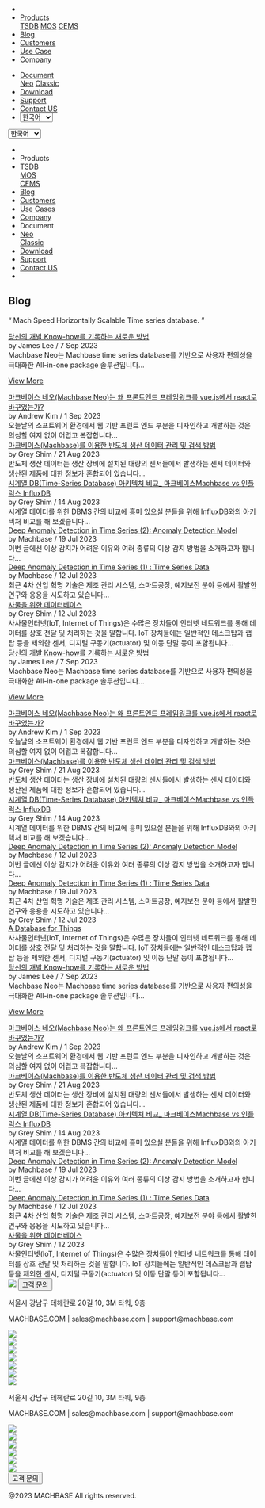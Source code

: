 ---
---

<head>
  <link rel="stylesheet" type="text/css" href="../css/common.css" />
  <link rel="stylesheet" type="text/css" href="../css/style.css" />
</head>
<body>
  <nav>
    <div class="homepage-menu-wrap">
      <div class="menu-left">
        <ul class="menu-left-ul">
          <li class="menu-logo">
            <a href="/kr/home"><img src="../img/logo_machbase.png" alt="" /></a>
          </li>
          <li class="menu-a products-menu-wrap" id="productsMenuWrap">
            <div>
              <a
                class="menu_active_border"
                id="menuActiveBorder"
                href="/kr/home/tsdb"
                >Products</a
              >
              <div class="dropdown" id="dropdown">
                <a class="dropdown-link" href="/kr/home/tsdb">TSDB</a>
                <a class="dropdown-link" href="/kr/home/mos">MOS</a>
                <a
                  class="dropdown-link"
                  href="https://www.cems.ai/"
                  target="_blank"
                  >CEMS</a
                >
              </div>
            </div>
          </li>
          <li class="menu-a"><a href="/kr/home/blog">Blog</a></li>
          <li class="menu-a"><a href="/kr/home/customers">Customers</a></li>
          <li class="menu-a"><a href="/kr/home/usecase">Use Case</a></li>
          <li class="menu-a"><a href="/kr/home/company">Company</a></li>
        </ul>
      </div>
      <div class="menu-right">
        <ul class="menu-right-ul">
          <li class="menu-a docs-menu-wrap" id="docsMenuWrap">
            <a href=""
              ><div>
                <a class="menu_active_border" id="menuActiveBorder" href=""
                  >Document</a
                >
                <div class="dropdown-docs" id="dropdownDocs">
                  <a class="dropdown-link" href="/neo">Neo</a>
                  <a class="dropdown-link" href="/dbms">Classic</a>
                </div>
              </div></a
            >
          </li>
          <li class="menu-a"><a href="/kr/home/download">Download</a></li>
          <li class="menu-a">
            <a href="https://support.machbase.com/hc/en-us">Support</a>
          </li>
          <li class="menu-a"><a href="/kr/home/contactus">Contact US</a></li>
          <li class="menu-a">
            <select id="languageSelector" onchange="changeLanguage()">
              <option value="kr">한국어</option>
              <option value="en">English</option>
            </select>
          </li>
        </ul>
      </div>
    </div>
  </nav>
  <nav class="tablet-menu-wrap">
    <a href="/kr/home"><img src="../img/logo_machbase.png" alt="" /></a>
    <div class="hamberger-right">
      <select id="languageSelector2" onchange="changeLanguage2()">
        <option value="kr">한국어</option>
        <option value="en">English</option>
      </select>
      <div class="tablet-menu-icon">
        <div class="tablet-bar"></div>
        <div class="tablet-bar"></div>
        <div class="tablet-bar"></div>
      </div>
    </div>
    <div class="tablet-menu">
      <ul>
        <div class="tablet-menu-title">
          <a class="tablet-logo" href="/kr/home"
            ><img src="../img/logo_machbase.png" alt=""
          /></a>
        </div>
        <li></li>
        <li class="products-toggle">Products</li>
        <li>
          <div class="products-content">
            <div class="products-sub"><a href="/kr/home/tsdb">TSDB</a></div>
            <div class="products-num"><a href="/kr/home/mos">MOS</a></div>
            <div class="products-cems">
              <a href="https://www.cems.ai/" target="_blank">CEMS</a>
            </div>
          </div>
        </li>
        <li><a href="/kr/home/blog">Blog</a></li>
        <li><a href="/kr/home/customers">Customers</a></li>
        <li><a href="/kr/home/usecase">Use Cases</a></li>
        <li><a href="/kr/home/company">Company</a></li>
        <li class="docs-toggle">Document</li>
        <li>
          <div class="docs-content">
            <div class="docs-sub"><a href="/neo" target="_blank">Neo</a></div>
            <div class="docs-num">
              <a href="/dbms" target="_blank">Classic</a>
            </div>
          </div>
        </li>
        <li><a href="/kr/home/download">Download</a></li>
        <li><a href="https://support.machbase.com/hc/en-us">Support</a></li>
        <li><a href="/kr/home/download">Contact US</a></li>
        <li></li>
      </ul>
    </div>
  </nav>
  <section class="pricing_section0 section0">
    <div>
      <h1 class="sub_page_title">Blog</h1>
      <p class="sub_page_titletext">
        “ Mach Speed Horizontally Scalable Time series database. ”
      </p>
    </div>
  </section>
  <div class="tech-inner">
    <section>
      <div class="blog-pc">
        <div class="blog-first-wraper">
          <div class="blog-text-wraper">
            <div class="tech-first-link-wrap">
              <a class="blog-link" href="/kr/home/blog/blog1"
                >당신의 개발 Know-how를 기록하는 새로운 방법</a
              >
              <div class="blog-date">
                <div>
                  <span>by James Lee / 7 Sep 2023</span>
                </div>
              </div>
              <div class="blog-first-div">
                Machbase Neo는 Machbase time series database를 기반으로 사용자
                편의성을 극대화한 All-in-one package 솔루션입니다...
              </div>
              <div class="blog_usecase_more_box">
                <p class="blog_usecase_more_wrap">
                  <span>
                    <a class="blog_usecase_more" href="/kr/home/blog/blog1"
                      >View More
                    </a>
                  </span>
                </p>
              </div>
            </div>
          </div>
          <div class="blog-first-img-wrap">
            <a href="/kr/home/blog/blog1"
              ><img class="blog-img" src="../img/neo-worksheet-1.png" alt=""
            /></a>
          </div>
        </div>
        <div class="blog-wraper">
          <div class="tech-link-wrap">
            <div class="blog-img-wrap">
              <a href="/kr/home/blog/blog2"
                ><img
                  class="blog-img blog-margin-bottom"
                  src="../img/neo-first-02.png"
                  alt=""
              /></a>
            </div>
            <a class="tech-link" href="/kr/home/blog/blog2"
              >마크베이스 네오(Machbase Neo)는 왜 프론트엔드 프레임워크를
              vue.js에서 react로 바꾸었는가?</a
            >
            <div class="blog-date">
              <div>
                <span>by Andrew Kim / 1 Sep 2023</span>
              </div>
            </div>
            <div class="tech-link-wrap-sub">
              오늘날의 소프트웨어 환경에서 웹 기반 프런트 엔드 부분을 디자인하고
              개발하는 것은 의심할 여지 없이 어렵고 복잡합니다...
            </div>
          </div>
          <div class="tech-link-wrap">
            <div class="blog-img-wrap">
              <a href="/kr/home/blog/blog3"
                ><img
                  class="blog-img blog-margin-bottom"
                  src="../img/manage_1.jpg"
                  alt=""
              /></a>
            </div>
            <a class="tech-link" href="/kr/home/blog/blog3"
              >마크베이스(Machbase)를 이용한 반도체 생산 데이터 관리 및 검색
              방법</a
            >
            <div class="blog-date">
              <div>
                <span>by Grey Shim / 21 Aug 2023</span>
              </div>
            </div>
            <div class="tech-link-wrap-sub">
              반도체 생산 데이터는 생산 장비에 설치된 대량의 센서들에서 발생하는
              센서 데이터와 생산된 제품에 대한 정보가 혼합되어 있습니다...
            </div>
          </div>
          <div class="tech-link-wrap">
            <div class="blog-img-wrap">
              <a href="/kr/home/blog/blog4"
                ><img
                  class="blog-img blog-margin-bottom"
                  src="../img/compare.png"
                  alt=""
              /></a>
            </div>
            <a class="tech-link" href="/kr/home/blog/blog4"
              >시계열 DB(Time-Series Database) 아키텍처 비교_ 마크베이스Machbase
              vs 인플럭스 InfluxDB</a
            >
            <div class="blog-date">
              <div>
                <span>by Grey Shim / 14 Aug 2023</span>
              </div>
            </div>
            <div class="tech-link-wrap-sub">
              시계열 데이터를 위한 DBMS 간의 비교에 흥미 있으실 분들을 위해
              InfluxDB와의 아키텍처 비교를 해 보겠습니다...
            </div>
          </div>
        </div>
        <div class="blog-wraper">
          <div class="tech-link-wrap">
            <div class="blog-img-wrap">
              <a href="/kr/home/blog/blog5"
                ><img
                  class="blog-img blog-margin-bottom"
                  src="../img/anomaly_1.png"
                  alt=""
              /></a>
            </div>
            <a class="tech-link" href="/kr/home/blog/blog5"
              >Deep Anomaly Detection in Time Series (2): Anomaly Detection
              Model</a
            >
            <div class="blog-date">
              <div>
                <span>by Machbase / 19 Jul 2023</span>
              </div>
            </div>
            <div class="tech-link-wrap-sub">
              이번 글에선 이상 감지가 어려운 이유와 여러 종류의 이상 감지 방법을
              소개하고자 합니다...
            </div>
          </div>
          <div class="tech-link-wrap">
            <div class="blog-img-wrap">
              <a href="/kr/home/blog/blog6"
                ><img
                  class="blog-img blog-margin-bottom"
                  src="../img/anomaly-1.png"
                  alt=""
              /></a>
            </div>
            <a class="tech-link" href="/kr/home/blog/blog6"
              >Deep Anomaly Detection in Time Series (1) : Time Series Data</a
            >
            <div class="blog-date">
              <div>
                <span>by Machbase / 12 Jul 2023</span>
              </div>
            </div>
            <div class="tech-link-wrap-sub">
              최근 4차 산업 혁명 기술은 제조 관리 시스템, 스마트공장, 예지보전
              분야 등에서 활발한 연구와 응용을 시도하고 있습니다...
            </div>
          </div>
          <div class="tech-link-wrap">
            <div class="blog-img-wrap">
              <a href="/kr/home/blog/blog7"
                ><img
                  class="blog-img blog-margin-bottom"
                  src="../img/database-1.jpg"
                  alt=""
              /></a>
            </div>
            <a class="tech-link" href="/kr/home/blog/blog7"
              >사물을 위한 데이터베이스</a
            >
            <div class="blog-date">
              <div>
                <span>by Grey Shim / 12 Jul 2023</span>
              </div>
            </div>
            <div class="tech-link-wrap-sub">
              사사물인터넷(IoT, Internet of Things)은 수많은 장치들이 인터넷
              네트워크를 통해 데이터를 상호 전달 및 처리하는 것을 말합니다. IoT
              장치들에는 일반적인 데스크탑과 랩탑 등을 제외한 센서, 디지털
              구동기(actuator) 및 이동 단말 등이 포함됩니다...
            </div>
          </div>
        </div>
      </div>
      <div class="blog-tablet">
        <div class="blog-first-wraper">
          <div class="blog-text-wraper">
            <div class="tech-first-link-wrap">
              <a class="blog-link" href="/kr/home/blog/blog1"
                >당신의 개발 Know-how를 기록하는 새로운 방법</a
              >
              <div class="blog-date">
                <div>
                  <span>by James Lee / 7 Sep 2023</span>
                </div>
              </div>
              <div class="blog-first-div">
                Machbase Neo는 Machbase time series database를 기반으로 사용자
                편의성을 극대화한 All-in-one package 솔루션입니다...
              </div>
              <div class="blog_usecase_more_box">
                <p class="blog_usecase_more_wrap">
                  <span>
                    <a class="blog_usecase_more" href="/kr/home/blog/blog1"
                      >View More
                    </a>
                  </span>
                </p>
              </div>
            </div>
          </div>
          <div class="blog-first-img-wrap">
            <a href="/kr/home/blog/blog1"
              ><img class="blog-img" src="../img/neo-worksheet-1.png" alt=""
            /></a>
          </div>
        </div>
        <div class="blog-wraper">
          <div class="tech-link-wrap">
            <div class="blog-img-wrap">
              <a href="/kr/home/blog/blog2"
                ><img
                  class="blog-img blog-margin-bottom"
                  src="../img/neo-first-02.png"
                  alt=""
              /></a>
            </div>
            <a class="tech-link" href="/kr/home/blog/blog2"
              >마크베이스 네오(Machbase Neo)는 왜 프론트엔드 프레임워크를
              vue.js에서 react로 바꾸었는가?</a
            >
            <div class="blog-date">
              <div>
                <span>by Andrew Kim / 1 Sep 2023</span>
              </div>
            </div>
            <div class="tech-link-wrap-sub">
              오늘날의 소프트웨어 환경에서 웹 기반 프런트 엔드 부분을 디자인하고
              개발하는 것은 의심할 여지 없이 어렵고 복잡합니다...
            </div>
          </div>
          <div class="tech-link-wrap">
            <div class="blog-img-wrap">
              <a href="/kr/home/blog/blog3"
                ><img
                  class="blog-img blog-margin-bottom"
                  src="../img/manage_1.jpg"
                  alt=""
              /></a>
            </div>
            <a class="tech-link" href="/kr/home/blog/blog3"
              >마크베이스(Machbase)를 이용한 반도체 생산 데이터 관리 및 검색
              방법</a
            >
            <div class="blog-date">
              <div>
                <span>by Grey Shim / 21 Aug 2023</span>
              </div>
            </div>
            <div class="tech-link-wrap-sub">
              반도체 생산 데이터는 생산 장비에 설치된 대량의 센서들에서 발생하는
              센서 데이터와 생산된 제품에 대한 정보가 혼합되어 있습니다...
            </div>
          </div>
        </div>
        <div class="blog-wraper">
          <div class="tech-link-wrap">
            <div class="blog-img-wrap">
              <a href="/kr/home/blog/blog4"
                ><img
                  class="blog-img blog-margin-bottom"
                  src="../img/compare.png"
                  alt=""
              /></a>
            </div>
            <a class="tech-link" href="/kr/home/blog/blog4"
              >시계열 DB(Time-Series Database) 아키텍처 비교_ 마크베이스Machbase
              vs 인플럭스 InfluxDB</a
            >
            <div class="blog-date">
              <div>
                <span>by Grey Shim / 14 Aug 2023</span>
              </div>
            </div>
            <div class="tech-link-wrap-sub">
              시계열 데이터를 위한 DBMS 간의 비교에 흥미 있으실 분들을 위해
              InfluxDB와의 아키텍처 비교를 해 보겠습니다...
            </div>
          </div>
          <div class="tech-link-wrap">
            <div class="blog-img-wrap">
              <a href="/kr/home/blog/blog5"
                ><img
                  class="blog-img blog-margin-bottom"
                  src="../img/anomaly_1.png"
                  alt=""
              /></a>
            </div>
            <a class="tech-link" href="/kr/home/blog/blog5"
              >Deep Anomaly Detection in Time Series (2): Anomaly Detection
              Model</a
            >
            <div class="blog-date">
              <div>
                <span>by Machbase / 12 Jul 2023</span>
              </div>
            </div>
            <div class="tech-link-wrap-sub">
              이번 글에선 이상 감지가 어려운 이유와 여러 종류의 이상 감지 방법을
              소개하고자 합니다...
            </div>
          </div>
        </div>
        <div class="blog-wraper">
          <div class="tech-link-wrap">
            <div class="blog-img-wrap">
              <a href="/kr/home/blog/blog6"
                ><img
                  class="blog-img blog-margin-bottom"
                  src="../img/anomaly-1.png"
                  alt=""
              /></a>
            </div>
            <a class="tech-link" href="/kr/home/blog/blog6"
              >Deep Anomaly Detection in Time Series (1) : Time Series Data</a
            >
            <div class="blog-date">
              <div>
                <span>by Machbase / 19 Jul 2023</span>
              </div>
            </div>
            <div class="tech-link-wrap-sub">
              최근 4차 산업 혁명 기술은 제조 관리 시스템, 스마트공장, 예지보전
              분야 등에서 활발한 연구와 응용을 시도하고 있습니다...
            </div>
          </div>
          <div class="tech-link-wrap">
            <div class="blog-img-wrap">
              <a href="/kr/home/blog/blog7"
                ><img
                  class="blog-img blog-margin-bottom"
                  src="../img/database-1.jpg"
                  alt=""
              /></a>
              <div class="blog-date">
                <div>
                  <span>by Grey Shim / 12 Jul 2023</span>
                </div>
              </div>
            </div>
            <a class="tech-link" href="/kr/home/blog/blog7"
              >A Database for Things</a
            >
            <div class="tech-link-wrap-sub">
              사사물인터넷(IoT, Internet of Things)은 수많은 장치들이 인터넷
              네트워크를 통해 데이터를 상호 전달 및 처리하는 것을 말합니다. IoT
              장치들에는 일반적인 데스크탑과 랩탑 등을 제외한 센서, 디지털
              구동기(actuator) 및 이동 단말 등이 포함됩니다...
            </div>
          </div>
        </div>
      </div>
      <div class="blog-mobile">
        <div class="blog-first-wraper">
          <div class="blog-first-img-wrap">
            <a href="/kr/home/blog/blog1"
              ><img class="blog-img" src="../img/neo-worksheet-1.png" alt=""
            /></a>
          </div>
          <div class="blog-text-wraper">
            <div class="tech-first-link-wrap">
              <a class="blog-link" href="/kr/home/blog/blog1"
                >당신의 개발 Know-how를 기록하는 새로운 방법</a
              >
              <div class="blog-date">
                <div>
                  <span>by James Lee / 7 Sep 2023</span>
                </div>
              </div>
              <div class="blog-first-div">
                Machbase Neo는 Machbase time series database를 기반으로 사용자
                편의성을 극대화한 All-in-one package 솔루션입니다...
              </div>
              <div class="blog_usecase_more_box">
                <p class="blog_usecase_more_wrap">
                  <span>
                    <a class="blog_usecase_more" href="/kr/home/blog/blog1"
                      >View More <ArrowSvg
                    /></a>
                  </span>
                </p>
              </div>
            </div>
          </div>
        </div>
        <div class="blog-wraper">
          <div class="tech-link-wrap">
            <div class="blog-img-wrap">
              <a href="/kr/home/blog/blog2"
                ><img
                  class="blog-img blog-margin-bottom"
                  src="../img/neo-first-02.png"
                  alt=""
              /></a>
            </div>
            <a class="tech-link" href="/kr/home/blog/blog2"
              >마크베이스 네오(Machbase Neo)는 왜 프론트엔드 프레임워크를
              vue.js에서 react로 바꾸었는가?</a
            >
            <div class="blog-date">
              <div>
                <span>by Andrew Kim / 1 Sep 2023</span>
              </div>
            </div>
            <div class="tech-link-wrap-sub">
              오늘날의 소프트웨어 환경에서 웹 기반 프런트 엔드 부분을 디자인하고
              개발하는 것은 의심할 여지 없이 어렵고 복잡합니다...
            </div>
          </div>
        </div>
        <div class="blog-wraper">
          <div class="tech-link-wrap">
            <div class="blog-img-wrap">
              <a href="/kr/home/blog/blog3"
                ><img
                  class="blog-img blog-margin-bottom"
                  src="../img/manage_1.jpg"
                  alt=""
              /></a>
            </div>
            <a class="tech-link" href="/kr/home/blog/blog3"
              >마크베이스(Machbase)를 이용한 반도체 생산 데이터 관리 및 검색
              방법</a
            >
            <div class="blog-date">
              <div>
                <span>by Grey Shim / 21 Aug 2023</span>
              </div>
            </div>
            <div class="tech-link-wrap-sub">
              반도체 생산 데이터는 생산 장비에 설치된 대량의 센서들에서 발생하는
              센서 데이터와 생산된 제품에 대한 정보가 혼합되어 있습니다...
            </div>
          </div>
        </div>
        <div class="blog-wraper">
          <div class="tech-link-wrap">
            <div class="blog-img-wrap">
              <a href="/kr/home/blog/blog4"
                ><img
                  class="blog-img blog-margin-bottom"
                  src="../img/compare.png"
                  alt=""
              /></a>
            </div>
            <a class="tech-link" href="/kr/home/blog/blog4"
              >시계열 DB(Time-Series Database) 아키텍처 비교_ 마크베이스Machbase
              vs 인플럭스 InfluxDB</a
            >
            <div class="blog-date">
              <div>
                <span>by Grey Shim / 14 Aug 2023</span>
              </div>
            </div>
            <div class="tech-link-wrap-sub">
              시계열 데이터를 위한 DBMS 간의 비교에 흥미 있으실 분들을 위해
              InfluxDB와의 아키텍처 비교를 해 보겠습니다...
            </div>
          </div>
        </div>
        <div class="blog-wraper">
          <div class="tech-link-wrap">
            <div class="blog-img-wrap">
              <a href="/kr/home/blog/blog5"
                ><img
                  class="blog-img blog-margin-bottom"
                  src="../img/anomaly_1.png"
                  alt=""
              /></a>
            </div>
            <a class="tech-link" href="/kr/home/blog/blog5"
              >Deep Anomaly Detection in Time Series (2): Anomaly Detection
              Model</a
            >
            <div class="blog-date">
              <div>
                <span>by Machbase / 19 Jul 2023</span>
              </div>
            </div>
            <div class="tech-link-wrap-sub">
              이번 글에선 이상 감지가 어려운 이유와 여러 종류의 이상 감지 방법을
              소개하고자 합니다...
            </div>
          </div>
        </div>
        <div class="blog-wraper">
          <div class="tech-link-wrap">
            <div class="blog-img-wrap">
              <a href="/kr/home/blog/blog6"
                ><img
                  class="blog-img blog-margin-bottom"
                  src="../img/anomaly-1.png"
                  alt=""
              /></a>
            </div>
            <a class="tech-link" href="/kr/home/blog/blog6"
              >Deep Anomaly Detection in Time Series (1) : Time Series Data</a
            >
            <div class="blog-date">
              <div>
                <span>by Machbase / 12 Jul 2023</span>
              </div>
            </div>
            <div class="tech-link-wrap-sub">
              최근 4차 산업 혁명 기술은 제조 관리 시스템, 스마트공장, 예지보전
              분야 등에서 활발한 연구와 응용을 시도하고 있습니다...
            </div>
          </div>
        </div>
        <div class="blog-wraper">
          <div class="tech-link-wrap">
            <div class="blog-img-wrap">
              <a href="/kr/home/blog/blog7"
                ><img
                  class="blog-img blog-margin-bottom"
                  src="../img/database-1.jpg"
                  alt=""
              /></a>
            </div>
            <a class="tech-link" href="/kr/home/blog/blog7"
              >사물을 위한 데이터베이스</a
            >
            <div class="blog-date">
              <div>
                <span>by Grey Shim / 12 2023</span>
              </div>
            </div>
            <div class="tech-link-wrap-sub">
              사물인터넷(IoT, Internet of Things)은 수많은 장치들이 인터넷
              네트워크를 통해 데이터를 상호 전달 및 처리하는 것을 말합니다. IoT
              장치들에는 일반적인 데스크탑과 랩탑 등을 제외한 센서, 디지털
              구동기(actuator) 및 이동 단말 등이 포함됩니다...
            </div>
          </div>
        </div>
      </div>
    </section>
  </div>
</body>
<footer>
  <div class="footer_inner">
    <div class="footer-logo">
      <img src="../img/machbase-logo-w.png" />
      <a href="/kr/home/contactus">
        <button class="contactus">고객 문의</button>
      </a>
    </div>
    <div>
      <p class="footertext">서울시 강남구 테헤란로 20길 10, 3M 타워, 9층</p>
    </div>
    <div class="footer_box">
      <div class="footer_text">
        <p>MACHBASE.COM | sales@machbase.com | support@machbase.com</p>
        <p class="footer_margin_top"></p>
      </div>
      <div class="sns">
        <div>
          <a href="https://twitter.com/machbase" target="_blank"
            ><img class="sns-img" src="../img/twitter.png"
          /></a>
        </div>
        <div>
          <a href="https://github.com/machbase" target="_blank"
            ><img class="sns-img" src="../img/github.png"
          /></a>
        </div>
        <div>
          <a href="https://www.linkedin.com/company/machbase" target="_blank"
            ><img class="sns-img" src="../img/linkedin.png"
          /></a>
        </div>
        <div>
          <a href="https://www.facebook.com/MACHBASE/" target="_blank"
            ><img class="sns-img" src="../img/facebook.png"
          /></a>
        </div>
        <div>
          <a href="https://www.slideshare.net/machbase" target="_blank"
            ><img class="sns-img" src="../img/slideshare.png"
          /></a>
        </div>
        <div>
          <a href="https://blog.naver.com/machbasekr" target="_blank"
            ><img class="sns-img" src="../img/naver.png"
          /></a>
        </div>
      </div>
    </div>
  </div>
  <div class="footer_tablet_inner">
    <div class="footer-logo">
      <img src="../img/machbase-logo-w.png" />
    </div>
    <div>
      <p class="footertext">서울시 강남구 테헤란로 20길 10, 3M 타워, 9층</p>
    </div>
    <div class="footer_box">
      <div class="footer_text">
        <p>MACHBASE.COM | sales@machbase.com | support@machbase.com</p>
      </div>
      <div class="sns">
        <div>
          <a href="https://twitter.com/machbase" target="_blank"
            ><img class="sns-img" src="../img/twitter.png"
          /></a>
        </div>
        <div>
          <a href="https://github.com/machbase" target="_blank"
            ><img class="sns-img" src="../img/github.png"
          /></a>
        </div>
        <div>
          <a href="https://www.linkedin.com/company/machbase" target="_blank"
            ><img class="sns-img" src="../img/linkedin.png"
          /></a>
        </div>
        <div>
          <a href="https://www.facebook.com/MACHBASE/" target="_blank"
            ><img class="sns-img" src="../img/facebook.png"
          /></a>
        </div>
        <div>
          <a href="https://www.slideshare.net/machbase" target="_blank"
            ><img class="sns-img" src="../img/slideshare.png"
          /></a>
        </div>
        <div>
          <a href="https://blog.naver.com/machbasekr" target="_blank"
            ><img class="sns-img" src="../img/naver.png"
          /></a>
        </div>
      </div>
      <a href="/kr/home/contactus">
        <button class="contactus">고객 문의</button>
      </a>
    </div>
  </div>
  <div class="machbase_right">
    <p>@2023 MACHBASE All rights reserved.</p>
  </div>
</footer>
<script>
  //drop down menu
  const productsMenuWrap = document.getElementById("productsMenuWrap");
  const docsMenuWrap = document.getElementById("docsMenuWrap");
  const dropdown = document.getElementById("dropdown");
  dropdown.style.display = "none";
  productsMenuWrap.addEventListener("mouseover", function () {
    dropdown.style.display = "block";
  });
  productsMenuWrap.addEventListener("mouseout", function () {
    dropdown.style.display = "none";
  });
  docsMenuWrap.addEventListener("mouseover", function () {
    dropdownDocs.style.display = "block";
  });
  docsMenuWrap.addEventListener("mouseout", function () {
    dropdownDocs.style.display = "none";
  });
  //tablet menu
  const menuIcon = document.querySelector(".tablet-menu-icon");
  const tabletMenu = document.querySelector(".tablet-menu");
  const productsToggle = document.querySelector(".products-toggle");
  const productsSub = document.querySelector(".products-sub");
  const productsNum = document.querySelector(".products-num");
  const productsCems = document.querySelector(".products-cems");
  const docsToggle = document.querySelector(".docs-toggle");
  const docsSub = document.querySelector(".docs-sub");
  const docsNum = document.querySelector(".docs-num");
  menuIcon.addEventListener("click", () => {
    tabletMenu.classList.toggle("show");
    menuIcon.classList.toggle("is-active");
  });
  productsToggle.addEventListener("click", () => {
    productsSub.classList.toggle("show");
    productsNum.classList.toggle("show");
    productsCems.classList.toggle("show");
  });
  docsToggle.addEventListener("click", () => {
    docsSub.classList.toggle("show");
    docsNum.classList.toggle("show");
  });
  //change lang
  let language;
  let storageData = sessionStorage.getItem("lang");
  if (storageData) {
    language = storageData;
  } else {
    var userLang = navigator.language || navigator.userLanguage;
    if (userLang === "ko") {
      sessionStorage.setItem("lang", userLang);
      language = "kr";
    } else {
      sessionStorage.setItem("lang", "en");
      language = "en";
      let locationPath = location.pathname.split("/");
      locationPath.splice(1, 1);
      location.href = location.origin + locationPath.join("/");
    }
  }
  function changeLanguage() {
    var languageSelector = document.getElementById("languageSelector");
    var selectedLanguage = languageSelector.value;
    if (selectedLanguage !== "kr") {
      let locationPath = location.pathname.split("/");
      locationPath.splice(1, 1);
      location.href = location.origin + locationPath.join("/");
    }
  }
  function changeLanguage2() {
    var languageSelector = document.getElementById("languageSelector2");
    var selectedLanguage = languageSelector.value;
    if (selectedLanguage !== "kr") {
      let locationPath = location.pathname.split("/");
      locationPath.splice(1, 1);
      location.href = location.origin + locationPath.join("/");
    }
  }
  window.addEventListener("load", function () {
    var elementsWithDarkClass = document.querySelectorAll(".dark");
    for (var i = 0; i < elementsWithDarkClass.length; i++) {
      elementsWithDarkClass[i].classList.remove("dark");
    }
    var elementsWithColorScheme = document.querySelectorAll(
      "[style*='color-scheme: dark;']"
    );
    for (var i = 0; i < elementsWithColorScheme.length; i++) {
      elementsWithColorScheme[i].removeAttribute("style");
    }
  });
</script>
